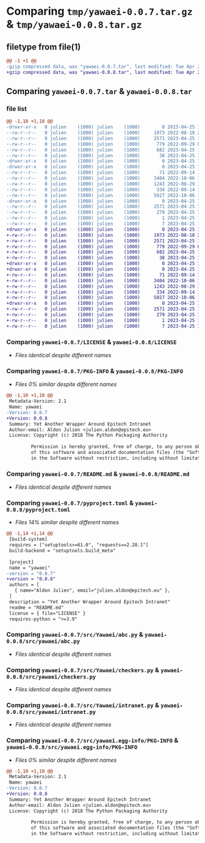 # Comparing `tmp/yawaei-0.0.7.tar.gz` & `tmp/yawaei-0.0.8.tar.gz`

## filetype from file(1)

```diff
@@ -1 +1 @@
-gzip compressed data, was "yawaei-0.0.7.tar", last modified: Tue Apr 25 11:36:55 2023, max compression
+gzip compressed data, was "yawaei-0.0.8.tar", last modified: Tue Apr 25 12:47:14 2023, max compression
```

## Comparing `yawaei-0.0.7.tar` & `yawaei-0.0.8.tar`

### file list

```diff
@@ -1,18 +1,18 @@
-drwxr-xr-x   0 julien    (1000) julien    (1000)        0 2023-04-25 11:36:55.887306 yawaei-0.0.7/
--rw-r--r--   0 julien    (1000) julien    (1000)     1073 2022-08-18 21:23:40.000000 yawaei-0.0.7/LICENSE
--rw-r--r--   0 julien    (1000) julien    (1000)     2571 2023-04-25 11:36:55.887306 yawaei-0.0.7/PKG-INFO
--rw-r--r--   0 julien    (1000) julien    (1000)      779 2022-09-29 09:20:08.000000 yawaei-0.0.7/README.md
--rw-r--r--   0 julien    (1000) julien    (1000)      682 2023-04-25 11:36:18.000000 yawaei-0.0.7/pyproject.toml
--rw-r--r--   0 julien    (1000) julien    (1000)       38 2023-04-25 11:36:55.890639 yawaei-0.0.7/setup.cfg
-drwxr-xr-x   0 julien    (1000) julien    (1000)        0 2023-04-25 11:36:55.883972 yawaei-0.0.7/src/
-drwxr-xr-x   0 julien    (1000) julien    (1000)        0 2023-04-25 11:36:55.887306 yawaei-0.0.7/src/Yawaei/
--rw-r--r--   0 julien    (1000) julien    (1000)       71 2022-09-14 13:32:53.000000 yawaei-0.0.7/src/Yawaei/__init__.py
--rw-r--r--   0 julien    (1000) julien    (1000)     3404 2022-10-06 12:02:29.000000 yawaei-0.0.7/src/Yawaei/abc.py
--rw-r--r--   0 julien    (1000) julien    (1000)     1243 2022-08-29 14:05:21.000000 yawaei-0.0.7/src/Yawaei/checkers.py
--rw-r--r--   0 julien    (1000) julien    (1000)      334 2022-09-14 12:57:27.000000 yawaei-0.0.7/src/Yawaei/constants.py
--rw-r--r--   0 julien    (1000) julien    (1000)     5027 2022-10-06 12:33:45.000000 yawaei-0.0.7/src/Yawaei/intranet.py
-drwxr-xr-x   0 julien    (1000) julien    (1000)        0 2023-04-25 11:36:55.887306 yawaei-0.0.7/src/yawaei.egg-info/
--rw-r--r--   0 julien    (1000) julien    (1000)     2571 2023-04-25 11:36:55.000000 yawaei-0.0.7/src/yawaei.egg-info/PKG-INFO
--rw-r--r--   0 julien    (1000) julien    (1000)      279 2023-04-25 11:36:55.000000 yawaei-0.0.7/src/yawaei.egg-info/SOURCES.txt
--rw-r--r--   0 julien    (1000) julien    (1000)        1 2023-04-25 11:36:55.000000 yawaei-0.0.7/src/yawaei.egg-info/dependency_links.txt
--rw-r--r--   0 julien    (1000) julien    (1000)        7 2023-04-25 11:36:55.000000 yawaei-0.0.7/src/yawaei.egg-info/top_level.txt
+drwxr-xr-x   0 julien    (1000) julien    (1000)        0 2023-04-25 12:47:14.639193 yawaei-0.0.8/
+-rw-r--r--   0 julien    (1000) julien    (1000)     1073 2022-08-18 21:23:40.000000 yawaei-0.0.8/LICENSE
+-rw-r--r--   0 julien    (1000) julien    (1000)     2571 2023-04-25 12:47:14.639193 yawaei-0.0.8/PKG-INFO
+-rw-r--r--   0 julien    (1000) julien    (1000)      779 2022-09-29 09:20:08.000000 yawaei-0.0.8/README.md
+-rw-r--r--   0 julien    (1000) julien    (1000)      682 2023-04-25 12:44:56.000000 yawaei-0.0.8/pyproject.toml
+-rw-r--r--   0 julien    (1000) julien    (1000)       38 2023-04-25 12:47:14.639193 yawaei-0.0.8/setup.cfg
+drwxr-xr-x   0 julien    (1000) julien    (1000)        0 2023-04-25 12:47:14.635860 yawaei-0.0.8/src/
+drwxr-xr-x   0 julien    (1000) julien    (1000)        0 2023-04-25 12:47:14.639193 yawaei-0.0.8/src/yawaei/
+-rw-r--r--   0 julien    (1000) julien    (1000)       71 2022-09-14 13:32:53.000000 yawaei-0.0.8/src/yawaei/__init__.py
+-rw-r--r--   0 julien    (1000) julien    (1000)     3404 2022-10-06 12:02:29.000000 yawaei-0.0.8/src/yawaei/abc.py
+-rw-r--r--   0 julien    (1000) julien    (1000)     1243 2022-08-29 14:05:21.000000 yawaei-0.0.8/src/yawaei/checkers.py
+-rw-r--r--   0 julien    (1000) julien    (1000)      334 2022-09-14 12:57:27.000000 yawaei-0.0.8/src/yawaei/constants.py
+-rw-r--r--   0 julien    (1000) julien    (1000)     5027 2022-10-06 12:33:45.000000 yawaei-0.0.8/src/yawaei/intranet.py
+drwxr-xr-x   0 julien    (1000) julien    (1000)        0 2023-04-25 12:47:14.639193 yawaei-0.0.8/src/yawaei.egg-info/
+-rw-r--r--   0 julien    (1000) julien    (1000)     2571 2023-04-25 12:47:14.000000 yawaei-0.0.8/src/yawaei.egg-info/PKG-INFO
+-rw-r--r--   0 julien    (1000) julien    (1000)      279 2023-04-25 12:47:14.000000 yawaei-0.0.8/src/yawaei.egg-info/SOURCES.txt
+-rw-r--r--   0 julien    (1000) julien    (1000)        1 2023-04-25 12:47:14.000000 yawaei-0.0.8/src/yawaei.egg-info/dependency_links.txt
+-rw-r--r--   0 julien    (1000) julien    (1000)        7 2023-04-25 12:47:14.000000 yawaei-0.0.8/src/yawaei.egg-info/top_level.txt
```

### Comparing `yawaei-0.0.7/LICENSE` & `yawaei-0.0.8/LICENSE`

 * *Files identical despite different names*

### Comparing `yawaei-0.0.7/PKG-INFO` & `yawaei-0.0.8/PKG-INFO`

 * *Files 0% similar despite different names*

```diff
@@ -1,10 +1,10 @@
 Metadata-Version: 2.1
 Name: yawaei
-Version: 0.0.7
+Version: 0.0.8
 Summary: Yet Another Wrapper Around Epitech Intranet
 Author-email: Aldon Julien <julien.aldon@epitech.eu>
 License: Copyright (c) 2018 The Python Packaging Authority
         
         Permission is hereby granted, free of charge, to any person obtaining a copy
         of this software and associated documentation files (the "Software"), to deal
         in the Software without restriction, including without limitation the rights
```

### Comparing `yawaei-0.0.7/README.md` & `yawaei-0.0.8/README.md`

 * *Files identical despite different names*

### Comparing `yawaei-0.0.7/pyproject.toml` & `yawaei-0.0.8/pyproject.toml`

 * *Files 14% similar despite different names*

```diff
@@ -1,14 +1,14 @@
 [build-system]
 requires = ["setuptools>=61.0", "requests==2.28.1"]
 build-backend = "setuptools.build_meta"
 
 [project]
 name = "yawaei"
-version = "0.0.7"
+version = "0.0.8"
 authors = [
   { name="Aldon Julien", email="julien.aldon@epitech.eu" },
 ]
 description = "Yet Another Wrapper Around Epitech Intranet"
 readme = "README.md"
 license = { file="LICENSE" }
 requires-python = ">=3.9"
```

### Comparing `yawaei-0.0.7/src/Yawaei/abc.py` & `yawaei-0.0.8/src/yawaei/abc.py`

 * *Files identical despite different names*

### Comparing `yawaei-0.0.7/src/Yawaei/checkers.py` & `yawaei-0.0.8/src/yawaei/checkers.py`

 * *Files identical despite different names*

### Comparing `yawaei-0.0.7/src/Yawaei/intranet.py` & `yawaei-0.0.8/src/yawaei/intranet.py`

 * *Files identical despite different names*

### Comparing `yawaei-0.0.7/src/yawaei.egg-info/PKG-INFO` & `yawaei-0.0.8/src/yawaei.egg-info/PKG-INFO`

 * *Files 0% similar despite different names*

```diff
@@ -1,10 +1,10 @@
 Metadata-Version: 2.1
 Name: yawaei
-Version: 0.0.7
+Version: 0.0.8
 Summary: Yet Another Wrapper Around Epitech Intranet
 Author-email: Aldon Julien <julien.aldon@epitech.eu>
 License: Copyright (c) 2018 The Python Packaging Authority
         
         Permission is hereby granted, free of charge, to any person obtaining a copy
         of this software and associated documentation files (the "Software"), to deal
         in the Software without restriction, including without limitation the rights
```

